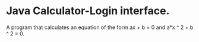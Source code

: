 # Java Calculator-Login interface.
 A program that calculates an equation of the form ax + b = 0 and a*x ^ 2 + b ^ 2 = 0.
